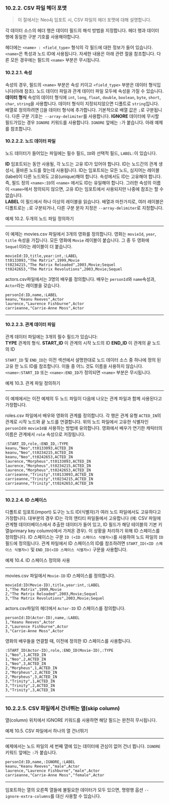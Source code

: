### 10.2.2. CSV 파일 헤더 포맷
> 이 절에서는 Neo4j 임포트 시, CSV 파일의 헤더 포맷에 대해 설명합니다.

각 데이터 소스의 헤더 행은 데이터 필드의 해석 방법을 지정합니다. 헤더 행과 데이터 행에 동일한 구분 기호를 사용해야합니다.

헤더에는 `<name> : <field_type>` 형식의 각 필드에 대한 정보가 들어 있습니다. `<name>`은 특성과 노드 ID에 사용됩니다. 자세한 내용은 아래 관련 절을 참조합니다. 다른 모든 경우에는 필드의 `<name>` 부분은 무시됩니다.

#### 10.2.2.1. 속성
속성의 경우, 필드의 `<name>` 부분은 속성 키이고 `<field_type>` 부분은 데이터 형식입니다(아래 참조). 노드 데이터 파일과 관계 데이터 파일 모두에 속성을 가질 수 있습니다.  
**데이터 형식**
속성의 데이터 형식에 `int`, `long`, `float`, `double`, `boolean`, `byte`, `short`, `char`, `string`을 사용합니다. 데이터 형식이 지정되지않으면 디폴트로 `string`입니다. 배열로 정의하려면 []을 데이터 형식에 추가합니다. 기본적으로 배열 값은 `;`로 구분됩니다. 다른 구분 기호는` --array-delimiter`를 사용합니다.
**IGNORE**
데이터에 무시할 필드가있는 경우 `IGNORE` 키워드를 사용합니다. `IGNORE` 앞에는 `:`가 붙습니다. 아래 예제를 참조합니다.

#### 10.2.2.2. 노드 데이터 파일
노드 데이터가 들어있는 파일에는 필수 필드, `ID`와 선택적 필드, `LABEL:`이 있습니다.

**ID**
임포트되는 동안 사용될, 각 노드는 고유 ID가 있어야 합니다. ID는 노드간의 관계 생성시, 올바른 노드를 찾는데 사용됩니다. ID는 임포트되는 모든 노드, 심지어는 레이블(label)이 다른 노드와도 고유(unique)해야 합니다. 속성에서도 ID는 고유해야 합니다. 즉, 필드 정의 `<name>:ID`의 `<name>` 에서도 ID는 유일해야 합니다. 그러한 속성의 이름이 `<name>`에서 정의되지 않으면, 고유 ID는 임포트에서 사용되지만 나중에 참조는 할 수 없습니다.   
**LABEL**
이 필드에서 하나 이상의 레이블을 읽습니다. 배열과 마찬가지로, 여러 레이블은 디폴트로는 `;`로 구분되거나, 다른 구분 문자 지정은 `--array-delimiter`로 지정합니다.  

예제 10.2. 두개의 노드 파일 정의하기  
***
이 예제는 movies.csv 파일에서 3개의 영화를 정의합니다.  영화는 `movieId`, `year`, `title` 속성을 가집니다. 모든 영화에 `Movie` 레이블이 붙습니다. 그 중 두 영화에 `Sequel`이라는 레이블이  더 붙습니다.
```
movieId:ID,title,year:int,:LABEL
tt0133093,"The Matrix",1999,Movie
tt0234215,"The Matrix Reloaded",2003,Movie;Sequel
tt0242653,"The Matrix Revolutions",2003,Movie;Sequel
```
actors.csv파일에서는 3명의 배우를 정의합니다. 배우는 `personId`와 `name`속성과, `Actor`라는 레이블을 갖습니다.
```
personId:ID,name,:LABEL
keanu,"Keanu Reeves",Actor
laurence,"Laurence Fishburne",Actor
carrieanne,"Carrie-Anne Moss",Actor
```
***
#### 10.2.2.3. 관계 데이터 파일
관계 데이터 파일에는 3개의 필수 필드가 있습니다:   
**TYPE**
관계의 형식.
**START_ID**
이 관계의 시작 노드의 ID
**END_ID**
이 관계의 끝 노드의 ID

`START_ID` 및 `END_ID`는 이전 섹션에서 설명한대로 노드 데이터 소스 중 하나에 정의 된 고유 한 노드 ID를 참조합니다. 이들 중 어느 것도 이름을 사용하지 않습니다. `<name>:START_ID` 또는 `<name>:END_ID`가 정의되면 `<name>` 부분은 무시됩니다.

예제 10.3. 관계 파일 정의하기   
***
이 예제에서는 이전 예제의 두 노드 파일이 다음에 나오는 관계 파일과 함께 사용된다고 가정합니다.  

roles.csv 파일에서 배우와 영화의 관계를 정의합니다. 각 행은 관계 유형 `ACTED_IN`의 관계로 시작 노드와 끝 노드를 연결합니다. 위의 노드 파일에서 고유한 식별자인 `personId와` `movieId를` 사용하는 방법에 유의합니다. 영화에서 배우가 연기한 캐릭터의 이름은 관계에서 `role` 속성으로 저장됩니다.
```
:START_ID,role,:END_ID,:TYPE
keanu,"Neo",tt0133093,ACTED_IN
keanu,"Neo",tt0234215,ACTED_IN
keanu,"Neo",tt0242653,ACTED_IN
laurence,"Morpheus",tt0133093,ACTED_IN
laurence,"Morpheus",tt0234215,ACTED_IN
laurence,"Morpheus",tt0242653,ACTED_IN
carrieanne,"Trinity",tt0133093,ACTED_IN
carrieanne,"Trinity",tt0234215,ACTED_IN
carrieanne,"Trinity",tt0242653,ACTED_IN
```
***
#### 10.2.2.4. ID 스페이스
디폴트로 임포트(import) 도구는 노드 ID(식별자)가 여러 노드 파일에서도 고유하다고 가정합니다. 대부분의 경우 ID는 각의 엔티티 파일들에서 고유합니다 (예: CSV 파일에 관계형 데이터베이스에서 추출한 데이터가 들어 있고, ID 필드가 해당 테이블의 기본 키 열(primary key column)에서 가져온 경우). 이 상황을 처리하기 위해 ID 스페이스를 정의합니다. ID 스페이스는 구문 `ID (<ID 스페이스 식별자>)`를 사용하여 노드 파일의 `ID` 필드에 정의됩니다. 관계 파일에서 ID 스페이스의 ID를 참조하려면 `START_ID(<ID 스페이스 식별자>)` 및 `END_ID(<ID 스페이스 식별자>)` 구문을 사용합니다.

예제 10.4. ID 스페이스 정의와 사용  
***
movies.csv 파일에서 `Movie-ID` ID 스페이스를 정의합니다.
```
movieId:ID(Movie-ID),title,year:int,:LABEL
1,"The Matrix",1999,Movie
2,"The Matrix Reloaded",2003,Movie;Sequel
3,"The Matrix Revolutions",2003,Movie;Sequel
```
actors.csv파일의 헤더에서 `Actor-ID` ID 스페이스를 정의합니다.
```
personId:ID(Actor-ID),name,:LABEL
1,"Keanu Reeves",Actor
2,"Laurence Fishburne",Actor
3,"Carrie-Anne Moss",Actor
```
영화의 배우들을 연결할 때, 이전에 정의한 ID 스페이스를 사용합니다.
```
:START_ID(Actor-ID),role,:END_ID(Movie-ID),:TYPE
1,"Neo",1,ACTED_IN
1,"Neo",2,ACTED_IN
1,"Neo",3,ACTED_IN
2,"Morpheus",1,ACTED_IN
2,"Morpheus",2,ACTED_IN
2,"Morpheus",3,ACTED_IN
3,"Trinity",1,ACTED_IN
3,"Trinity",2,ACTED_IN
3,"Trinity",3,ACTED_IN
```
***
### 10.2.2.5. CSV 파일에서 건너뛰는 열(skip column)   
열(column) 위치에서 IGNORE 키워드를 사용하면 해당 필드는 완전히 무시됩니다.

예제 10.5. CSV 파일에서 하나의 열 건너뛰기  
***
예제에서는 노드 파일의 세 번째 열에 있는 데이터에 관심이 없어 건너 뜁니다. `IGNORE` 키워드 앞에는 `:`가 붙습니다.
```
personId:ID,name,:IGNORE,:LABEL
keanu,"Keanu Reeves","male",Actor
laurence,"Laurence Fishburne","male",Actor
carrieanne,"Carrie-Anne Moss","female",Actor
```
***
임포트하는 열의 오른쪽 열들에 불필요한 데이터가 모두 있으면, 명령행 옵션 `--ignore-extra-columns`를 대신 사용할 수 있습니다.
